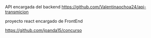 API encargada del backend
https://github.com/Valentinaochoa24/api-transmicion

proyecto react encargado de FrontEnd

https://github.com/joanda15/concurso
